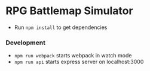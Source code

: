 # RPG Battlemap Simulator

* Run `npm install` to get dependencies

### Development

* `npm run webpack` starts webpack in watch mode
* `npm run api` starts express server on localhost:3000

